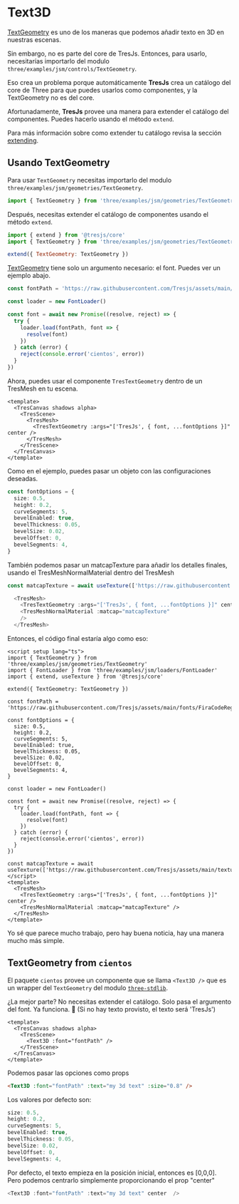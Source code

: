 # Text3D

[TextGeometry](https://threejs.org/docs/index.html?q=text#examples/en/geometries/TextGeometry) es uno de los maneras que podemos añadir texto en 3D en nuestras escenas.

<StackBlitzEmbed projectId="tresjs-text3d-cientos" />

Sin embargo, no es parte del core de TresJs. Entonces, para usarlo, necesitarías importarlo del modulo `three/examples/jsm/controls/TextGeometry`.

Eso crea un problema porque automáticamente **TresJs** crea un catálogo del core de Three para que puedes usarlos como componentes, y la TextGeometry no es del core.

Afortunadamente, **TresJs** provee una manera para extender el catálogo del componentes. Puedes hacerlo usando el método `extend`.

Para más información sobre como extender tu catálogo revisa la sección [extending](/advanced/extending.md).

## Usando TextGeometry

Para usar `TextGeometry` necesitas importarlo del modulo `three/examples/jsm/geometries/TextGeometry`.

```js
import { TextGeometry } from 'three/examples/jsm/geometries/TextGeometry'
```

Después, necesitas extender el catálogo de componentes usando el método `extend`.

```js
import { extend } from '@tresjs/core'
import { TextGeometry } from 'three/examples/jsm/geometries/TextGeometry'

extend({ TextGeometry: TextGeometry })
```

[TextGeometry](https://threejs.org/docs/index.html?q=text#examples/en/geometries/TextGeometry) tiene solo un argumento necesario: el font. Puedes ver un ejemplo abajo.

```js
const fontPath = 'https://raw.githubusercontent.com/Tresjs/assets/main/fonts/FiraCodeRegular.json'

const loader = new FontLoader()

const font = await new Promise((resolve, reject) => {
  try {
    loader.load(fontPath, font => {
      resolve(font)
    })
  } catch (error) {
    reject(console.error('cientos', error))
  }
})
```

Ahora, puedes usar el componente `TresTextGeometry` dentro de un TresMesh en tu escena.

```vue
<template>
  <TresCanvas shadows alpha>
    <TresScene>
      <TresMesh>
        <TresTextGeometry :args="['TresJs', { font, ...fontOptions }]" center />
      </TresMesh>
    </TresScene>
  </TresCanvas>
</template>
```

Como en el ejemplo, puedes pasar un objeto con las configuraciones deseadas.

```ts
const fontOptions = {
  size: 0.5,
  height: 0.2,
  curveSegments: 5,
  bevelEnabled: true,
  bevelThickness: 0.05,
  bevelSize: 0.02,
  bevelOffset: 0,
  bevelSegments: 4,
}
```

También podemos pasar un matcapTexture para añadir los detalles finales, usando el TresMeshNormalMaterial dentro del TresMesh

```ts
const matcapTexture = await useTexture(['https://raw.githubusercontent.com/Tresjs/assets/main/textures/matcaps/7.png'])

  <TresMesh>
    <TresTextGeometry :args="['TresJs', { font, ...fontOptions }]" center />
    <TresMeshNormalMaterial :matcap="matcapTexture"
    />
  </TresMesh>
```

Entonces, el código final estaría algo como eso:

```vue
<script setup lang="ts">
import { TextGeometry } from 'three/examples/jsm/geometries/TextGeometry'
import { FontLoader } from 'three/examples/jsm/loaders/FontLoader'
import { extend, useTexture } from '@tresjs/core'

extend({ TextGeometry: TextGeometry })

const fontPath = 'https://raw.githubusercontent.com/Tresjs/assets/main/fonts/FiraCodeRegular.json'

const fontOptions = {
  size: 0.5,
  height: 0.2,
  curveSegments: 5,
  bevelEnabled: true,
  bevelThickness: 0.05,
  bevelSize: 0.02,
  bevelOffset: 0,
  bevelSegments: 4,
}

const loader = new FontLoader()

const font = await new Promise((resolve, reject) => {
  try {
    loader.load(fontPath, font => {
      resolve(font)
    })
  } catch (error) {
    reject(console.error('cientos', error))
  }
})

const matcapTexture = await useTexture(['https://raw.githubusercontent.com/Tresjs/assets/main/textures/matcaps/7.png'])
</script>
<template>
  <TresMesh>
    <TresTextGeometry :args="['TresJs', { font, ...fontOptions }]" center />
    <TresMeshNormalMaterial :matcap="matcapTexture" />
  </TresMesh>
</template>
```

Yo sé que parece mucho trabajo, pero hay buena noticia, hay una manera mucho más simple.

## TextGeometry from `cientos`

El paquete `cientos` provee un componente que se llama `<Text3D />` que es un wrapper del `TextGeometry` del modulo [`three-stdlib`](https://github.com/pmndrs/three-stdlib).

¿La mejor parte? No necesitas extender el catálogo. Solo pasa el argumento del font. Ya funciona. 💯 (Si no hay texto provisto, el texto será 'TresJs')

```vue
<template>
  <TresCanvas shadows alpha>
    <TresScene>
      <Text3D :font="fontPath" />
    </TresScene>
  </TresCanvas>
</template>
```

Podemos pasar las opciones como props

```html
<Text3D :font="fontPath" :text="my 3d text" :size="0.8" />
```

Los valores por defecto son:

```js
size: 0.5,
height: 0.2,
curveSegments: 5,
bevelEnabled: true,
bevelThickness: 0.05,
bevelSize: 0.02,
bevelOffset: 0,
bevelSegments: 4,
```

Por defecto, el texto empieza en la posición inicial, entonces es [0,0,0]. Pero podemos centrarlo simplemente proporcionando el prop "center"

```js
<Text3D :font="fontPath" :text="my 3d text" center  />
```

